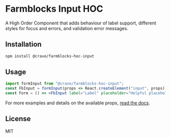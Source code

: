 # Farmblocks Input HOC

A High Order Component that adds behaviour of label support, different styles
for focus and errors, and validation error messages.

## Installation

```bash
npm install @crave/farmblocks-hoc-input
```

## Usage

```jsx
import formInput from "@crave/farmblocks-hoc-input";
const FbInput = formInput(props => React.createElement("input", props));
const Form = () => <FbInput label="Label" placeholder="Helpful placeholder" />;
```

For more examples and details on the available props, [read the docs](https://cravefood.github.io/farmblocks/?path=/docs/form-hoc-forminput--basic#hoc-input).

## License

MIT
